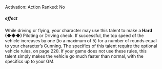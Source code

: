 Activation: Action
Ranked: No
##### effect
While driving or flying, your character may
use this talent to make a **Hard (◆◆◆)**
Piloting or Driving check. If successful, the
top speed of the vehicle increases by one (to
a maximum of 5) for a number of rounds
equal to your character’s Cunning. The
specifics of this talent require the optional
vehicle rules, on page 220. If your game does
not use these rules, this talent simply makes
the vehicle go much faster than normal, with
the specifics up to your GM.
